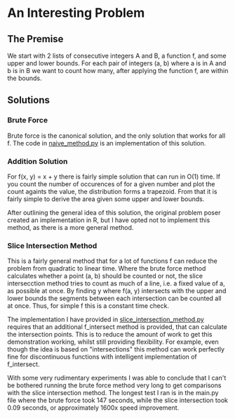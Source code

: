 # An Interesting Problem

## The Premise
We start with 2 lists of consecutive integers A and B, a function f, and some
upper and lower bounds. For each pair of integers (a, b) where a is in A and
b is in B we want to count how many, after applying the function f, are
within the bounds.

## Solutions

### Brute Force
Brute force is the canonical solution, and the only solution that works for
all f. The code in [naive_method.py](./naive_method.py) is an implementation of this solution.

### Addition Solution
For f(x, y) = x + y there is fairly simple solution that can run in O(1)
time. If you count the number of occurences of for a given number and plot
the count againts the value, the distribution forms a trapezoid. From that
it is fairly simple to derive the area given some upper and lower bounds.

After outlining the general idea of this solution, the original problem
poser created an implementation in R, but I have opted not to implement this
method, as there is a more general method.

### Slice Intersection Method
This is a fairly general method that for a lot of functions f can reduce the
problem from quadratic to linear time. Where the brute force method
calculates whether a point (a, b) should be counted or not, the slice
intersecction method tries to count as much of a line, i.e. a fixed value of
a, as possible at once. By finding y where f(a, y) intersects with the upper
and lower bounds the segments between each intersection can be counted all
at once. Thus, for simple f this is a constant time check. 

The implementation I have provided in [slice_intersection_method.py](./slice_intersection_method.py) requires
that an additional f_intersect method is provided, that can calculate the
intersection points. This is to reduce the amount of work to get this
demonstration working, whilst still providing flexibility. For example, even
though the idea is based on "intersections" this method can work perfectly
fine for discontinuous functions with intelligent implementation of
f_intersect.

With some very rudimentary experiments I was able to conclude that I can't
be bothered running the brute force method very long to get comparisons with
the slice intersection method. The longest test I ran is in the main.py file
where the brute force took 147 seconds, while the slice intersection took
0.09 seconds, or approximately 1600x speed improvement.
